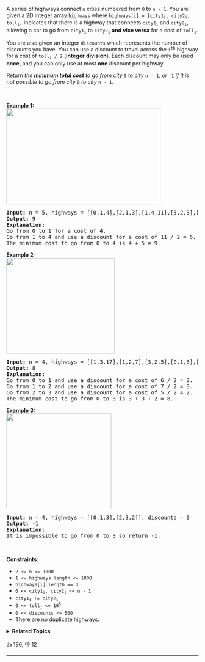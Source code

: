 <p>A series of highways connect <code>n</code> cities numbered from <code>0</code> to <code>n - 1</code>. You are given a 2D integer array <code>highways</code> where <code>highways[i] = [city1<sub>i</sub>, city2<sub>i</sub>, toll<sub>i</sub>]</code> indicates that there is a highway that connects <code>city1<sub>i</sub></code> and <code>city2<sub>i</sub></code>, allowing a car to go from <code>city1<sub>i</sub></code> to <code>city2<sub>i</sub></code> <strong>and vice versa</strong> for a cost of <code>toll<sub>i</sub></code>.</p>

<p>You are also given an integer <code>discounts</code> which represents the number of discounts you have. You can use a discount to travel across the <code>i<sup>th</sup></code> highway for a cost of <code>toll<sub>i</sub> / 2</code> (<strong>integer</strong> <strong>division</strong>). Each discount may only be used <strong>once</strong>, and you can only use at most <strong>one</strong> discount per highway.</p>

<p>Return <em>the <strong>minimum total cost</strong> to go from city </em><code>0</code><em> to city </em><code>n - 1</code><em>, or </em><code>-1</code><em> if it is not possible to go from city </em><code>0</code><em> to city </em><code>n - 1</code><em>.</em></p>

<p>&nbsp;</p> 
<p><strong class="example">Example 1:</strong><br /> <img src="https://assets.leetcode.com/uploads/2021/11/29/image-20211129222429-1.png" style="height: 250px; width: 404px;" /></p>

<pre>
<strong>Input:</strong> n = 5, highways = [[0,1,4],[2,1,3],[1,4,11],[3,2,3],[3,4,2]], discounts = 1
<strong>Output:</strong> 9
<strong>Explanation:</strong>
Go from 0 to 1 for a cost of 4.
Go from 1 to 4 and use a discount for a cost of 11 / 2 = 5.
The minimum cost to go from 0 to 4 is 4 + 5 = 9.
</pre>

<p><strong class="example">Example 2:</strong><br /> <img src="https://assets.leetcode.com/uploads/2021/11/29/image-20211129222650-4.png" style="width: 284px; height: 250px;" /></p>

<pre>
<strong>Input:</strong> n = 4, highways = [[1,3,17],[1,2,7],[3,2,5],[0,1,6],[3,0,20]], discounts = 20
<strong>Output:</strong> 8
<strong>Explanation:</strong>
Go from 0 to 1 and use a discount for a cost of 6 / 2 = 3.
Go from 1 to 2 and use a discount for a cost of 7 / 2 = 3.
Go from 2 to 3 and use a discount for a cost of 5 / 2 = 2.
The minimum cost to go from 0 to 3 is 3 + 3 + 2 = 8.
</pre>

<p><strong class="example">Example 3:</strong><br /> <img src="https://assets.leetcode.com/uploads/2021/11/29/image-20211129222531-3.png" style="width: 275px; height: 250px;" /></p>

<pre>
<strong>Input:</strong> n = 4, highways = [[0,1,3],[2,3,2]], discounts = 0
<strong>Output:</strong> -1
<strong>Explanation:</strong>
It is impossible to go from 0 to 3 so return -1.
</pre>

<p>&nbsp;</p> 
<p><strong>Constraints:</strong></p>

<ul> 
 <li><code>2 &lt;= n &lt;= 1000</code></li> 
 <li><code>1 &lt;= highways.length &lt;= 1000</code></li> 
 <li><code>highways[i].length == 3</code></li> 
 <li><code>0 &lt;= city1<sub>i</sub>, city2<sub>i</sub> &lt;= n - 1</code></li> 
 <li><code>city1<sub>i</sub> != city2<sub>i</sub></code></li> 
 <li><code>0 &lt;= toll<sub>i</sub> &lt;= 10<sup>5</sup></code></li> 
 <li><code>0 &lt;= discounts &lt;= 500</code></li> 
 <li>There are no duplicate highways.</li> 
</ul>

<details><summary><strong>Related Topics</strong></summary>Graph | Heap (Priority Queue) | Shortest Path</details><br>

<div>👍 196, 👎 12<span style='float: right;'></span></div>

<div id="labuladong"><hr>

</div>

